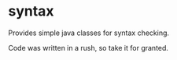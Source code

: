 # syntax
Provides simple java classes for syntax checking.

Code was written in a rush, so take it for granted. 

